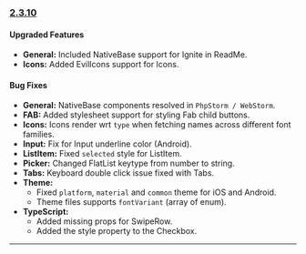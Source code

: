### [2.3.10](https://github.com/GeekyAnts/NativeBase/releases/tag/v2.3.10)

#### Upgraded Features
-   **General:** Included NativeBase support for Ignite in ReadMe.
-   **Icons:** Added EvilIcons support for Icons.

#### Bug Fixes
-   **General:** NativeBase components resolved in `PhpStorm / WebStorm`.
-   **FAB:** Added stylesheet support for styling Fab child buttons.
-   **Icons:** Icons render wrt `type` when fetching names across different font families.
-   **Input:** Fix for Input underline color (Android).
-   **ListItem:** Fixed `selected` style for ListItem.
-   **Picker:** Changed FlatList keytype from number to string.
-   **Tabs:** Keyboard double click issue fixed with Tabs.
-   **Theme:**
    -   Fixed `platform`, `material` and `common` theme for iOS and Android.
    -   Theme files supports `fontVariant` (array of enum).
-   **TypeScript:**
    -   Added missing props for SwipeRow.
    -   Added the style property to the Checkbox.


<hr>
